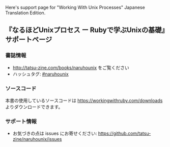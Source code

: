 Here's support page for "Working With Unix Processes" Japanese Translation Edition.

## 『なるほどUnixプロセス ー Rubyで学ぶUnixの基礎』サポートページ

### 書誌情報

* http://tatsu-zine.com/books/naruhounix をご覧ください
* ハッシュタグ: [#naruhounix](https://twitter.com/search?q=%23naruhounix)

### ソースコード

本書の使用しているソースコードは https://workingwithruby.com/downloads よりダウンロードできます。

### サポート情報

* お気づきの点は issues にお寄せください: https://github.com/tatsu-zine/naruhounix/issues
